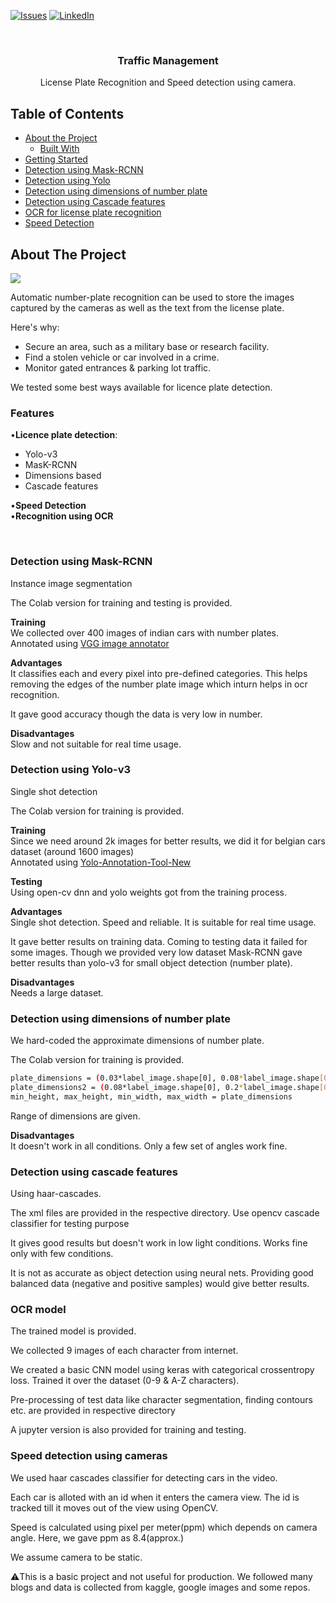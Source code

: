 [![Issues][issues-shield]][issues-url]
[![LinkedIn][linkedin-shield]][linkedin-url]


<br />
<p align="center">
  <h3 align="center">Traffic Management</h3>

  <p align="center">
    License Plate Recognition and Speed detection using camera. 
    <br />
  </p>
</p>



<!-- TABLE OF CONTENTS -->
## Table of Contents

* [About the Project](#about-the-project)
  * [Built With](#built-with)
* [Getting Started](#getting-started)
* [Detection using Mask-RCNN](#acknowledgements)
* [Detection using Yolo](#Yolo)
* [Detection using dimensions of number plate](#acknowledgements)
* [Detection using Cascade features](#acknowledgements)
* [OCR for license plate recognition](#acknowledgements)
* [Speed Detection](#acknowledgements)



<!-- ABOUT THE PROJECT -->
## About The Project

<img src="https://www.milesight.com/structure/image/show-page/lpr-camera/4.png"/>

Automatic number-plate recognition can be used to store the images captured by the cameras as well as the text from the license plate.

Here's why:
* Secure an area, such as a military base or research facility.
* Find a stolen vehicle or car involved in a crime.
* Monitor gated entrances & parking lot traffic.

We tested some best ways available for licence plate detection.

### Features
•**Licence plate detection**:
  * Yolo-v3
  * MasK-RCNN
  * Dimensions based
  * Cascade features 
 
•**Speed Detection** <br/>
•**Recognition using OCR**

<br/>

### Detection using Mask-RCNN

Instance image segmentation

The Colab version for training and testing is provided.

**Training** <br/>
We collected over 400 images of indian cars with number plates. <br/>
Annotated using [VGG image annotator](https://www.robots.ox.ac.uk/~vgg/software/via/via-1.0.1.html)

**Advantages** <br/>
It classifies each and every pixel into pre-defined categories. This helps removing the edges of the number plate image which inturn helps in ocr recognition.

It gave good accuracy though the data is very low in number.

**Disadvantages** <br/>
Slow and not suitable for real time usage.



### Detection using Yolo-v3

Single shot detection

The Colab version for training is provided.

**Training** <br/>
Since we need around 2k images for better results, we did it for belgian cars dataset (around 1600 images) <br/>
Annotated using [Yolo-Annotation-Tool-New](https://github.com/ManivannanMurugavel/Yolo-Annotation-Tool-New-)

**Testing** <br/>
Using open-cv dnn and yolo weights got from the training process.

**Advantages** <br/>
Single shot detection. Speed and reliable.
It is suitable for real time usage.

It gave better results on training data. Coming to testing data it failed for some images. Though we provided very low dataset Mask-RCNN gave better results than yolo-v3 for small object detection (number plate).

**Disadvantages** <br/>
Needs a large dataset.



### Detection using dimensions of number plate

We hard-coded the approximate dimensions of number plate. 

The Colab version for training is provided.

```sh
plate_dimensions = (0.03*label_image.shape[0], 0.08*label_image.shape[0], 0.15*label_image.shape[1], 0.3*label_image.shape[1])
plate_dimensions2 = (0.08*label_image.shape[0], 0.2*label_image.shape[0], 0.15*label_image.shape[1], 0.4*label_image.shape[1])
min_height, max_height, min_width, max_width = plate_dimensions
```

Range of dimensions are given. 

**Disadvantages** <br/>
It doesn't work in all conditions. Only a few set of angles work fine.



### Detection using cascade features

Using haar-cascades.

The xml files are provided in the respective directory.
Use opencv cascade classifier for testing purpose

It gives good results but doesn't work in low light conditions. Works fine only with few conditions.

It is not as accurate as object detection using neural nets. Providing good balanced data (negative and positive samples) would give better results.



### OCR model

The trained model is provided.

We collected 9 images of each character from internet.

We created a basic CNN model using keras with categorical crossentropy loss. Trained it over the dataset (0-9 & A-Z characters).

Pre-processing of test data like character segmentation, finding contours etc. are provided in respective directory

A jupyter version is also provided for training and testing.



### Speed detection using cameras

We used haar cascades classifier for detecting cars in the video.

Each car is alloted with an id when it enters the camera view. The id is tracked till it moves out of the view using OpenCV. 

Speed is calculated using pixel per meter(ppm) which depends on camera angle. Here, we gave ppm as 8.4(approx.)

We assume camera to be static.





<!-- MARKDOWN LINKS & IMAGES -->
[linkedin-shield]: https://img.shields.io/badge/-LinkedIn-black.svg?style=flat-square&logo=linkedin&colorB=555
[linkedin-url]: https://linkedin.com/in/mahesh-babu-60641016a
[issues-url]: https://github.com/maheshmb13/Traffic-Management/issues
[issues-shield]: https://img.shields.io/github/issues/othneildrew/Best-README-Template.svg?style=flat-square



⚠️This is a basic project and not useful for production. We followed many blogs and data is collected from kaggle, google images and some repos.
